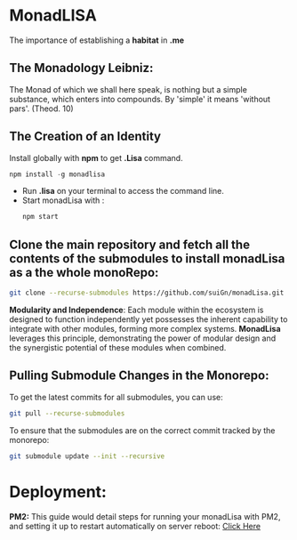 # MonadLISA
The importance of establishing a **habitat** in **.me**

## The Monadology Leibniz:
The Monad of which we shall here speak, is nothing but a simple substance, which enters into compounds. By 'simple' it means 'without pars'. (Theod. 10)

## The Creation of an Identity
Install globally with **npm** to get **.Lisa** command.
```js
npm install -g monadlisa
```
* Run **.lisa** on your terminal to access the command line.
* Start monadLisa with :
  ```bash
  npm start
  ```

## Clone the main repository and fetch all the contents of the submodules to install monadLisa as a the whole monoRepo:
```bash
git clone --recurse-submodules https://github.com/suiGn/monadLisa.git
```
**Modularity and Independence**: Each module within the ecosystem is designed to function independently yet possesses the inherent capability to integrate with other modules, forming more complex systems. **MonadLisa** leverages this principle, demonstrating the power of modular design and the synergistic potential of these modules when combined.

## Pulling Submodule Changes in the Monorepo:
To get the latest commits for all submodules, you can use:
```bash
git pull --recurse-submodules
```
To ensure that the submodules are on the correct commit tracked by the monorepo:
```bash
git submodule update --init --recursive
```

# Deployment:
**PM2:** This guide would detail steps for running your monadLisa with PM2, and setting it up to restart automatically on server reboot: [Click Here](https://www.monadlisa.com/about/docs/deployment-and-management-of-monadlisa-with-pm2)

